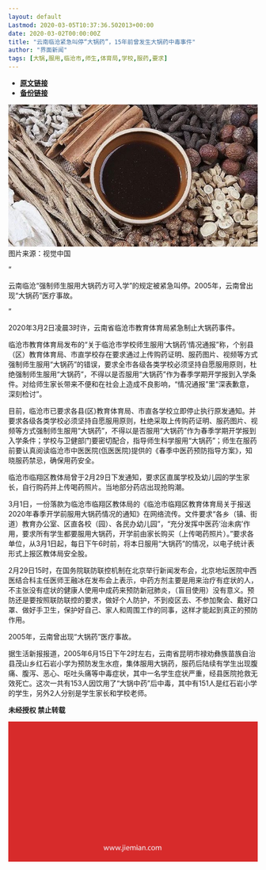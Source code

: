 ```yaml
---
layout: default
Lastmod: 2020-03-05T10:37:36.502013+00:00
date: 2020-03-02T00:00:00Z
title: "云南临沧紧急叫停“大锅药”，15年前曾发生大锅药中毒事件"
author: "界面新闻"
tags: [大锅,服用,临沧市,师生,体育局,学校,服药,要求]
---
```


* [**原文链接**](https://mp.weixin.qq.com/s/X29oxcON1Zhk5b4vfK7Rew)
* [**备份链接**](http://archive.today/xE22v)


![](/images/post/533478a01c7b743305ff38e56b317686.jpg)图片来源：视觉中国  

“

  

云南临沧“强制师生服用大锅药方可入学”的规定被紧急叫停。2005年，云南曾出现“大锅药”医疗事故。

  

”

2020年3月2日凌晨3时许，云南省临沧市教育体育局紧急制止大锅药事件。  

临沧市教育体育局发布的“关于临沧市学校师生服用‘大锅药’情况通报”称，个别县（区）教育体育局、市直学校存在要求通过上传购药证明、服药图片、视频等方式强制师生服用“大锅药”的错误，要求全市各级各类学校必须坚持自愿服用原则，杜绝强制师生服用“大锅药”，不得以是否服用“大锅药”作为春季学期开学报到入学条件。对给师生家长带来不便和在社会上造成不良影响，“情况通报”里“深表歉意，深刻检讨”。

目前，临沧市已要求各县(区)教育体育局、市直各学校立即停止执行原发通知。并要求各级各类学校必须坚持自愿服用原则，杜绝采取上传购药证明、服药图片、视频等方式强制师生服用“大锅药”，不得以是否服用“大锅药”作为春季学期开学报到入学条件；学校与卫健部门要密切配合，指导师生科学服用“大锅药”；师生在服药前要认真阅读临沧市中医医院(佤医医院)提供的《春季中医药预防指导方案》，知晓服药禁忌，确保用药安全。

临沧市临翔区教体局曾于2月29日下发通知，要求区直属学校及幼儿园的学生家长，自行购药并上传喝药照片。当地部分药店出现抢购潮。

3月1日，一份落款为临沧市临翔区教体局的《临沧市临翔区教育体育局关于报送2020年春季开学前服用大锅药情况的通知》在网络流传。文件要求“各乡（镇、街道）教育办公室、区直各校（园）、各民办幼儿园”，“充分发挥中医药‘治未病’作用，要求所有学生都要服用大锅药，开学前由家长购买（上传喝药照片）。”要求各单位，从3月1日起，每日下午6时前，将本日服用“大锅药”的情况，以电子统计表形式上报区教体局安全股。

2月29日15时，在国务院联防联控机制在北京举行新闻发布会，北京地坛医院中西医结合科主任医师王融冰在发布会上表示，中药方剂主要是用来治疗有症状的人，不主张没有症状的健康人使用中成药来预防新冠肺炎，（盲目使用）没有意义。预防还是要按照联防联控的要求，做好个人防护，不到疫区去、不参加聚会、戴好口罩、做好手卫生，保护好自己、家人和周围工作的同事，这样才能起到真正的预防作用。

2005年，云南曾出现“大锅药”医疗事故。

据生活新报报道，2005年6月15日下午2时左右，云南省昆明市禄劝彝族苗族自治县茂山乡红石岩小学为预防发生水痘，集体服用大锅药，服药后陆续有学生出现腹痛、腹泻、恶心、呕吐头痛等中毒症状，其中一名学生症状严重，经县医院抢救无效死亡。这次一共有153人因饮用了“大锅中药”后中毒，其中有151人是红石岩小学的学生，另外2人分别是学生家长和学校老师。

  

**未经授权 禁止转载**

  

  

![](/images/post/3ef9527fd7edfb43b0c70486c7a956af.jpg)

